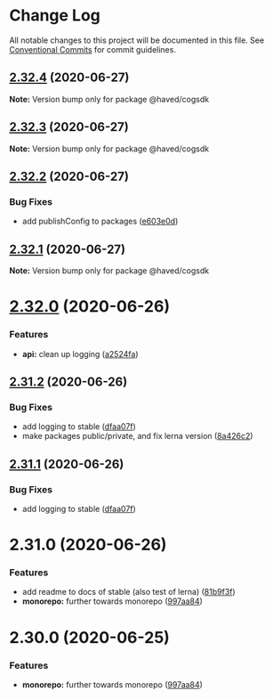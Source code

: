 # Change Log

All notable changes to this project will be documented in this file.
See [Conventional Commits](https://conventionalcommits.org) for commit guidelines.

## [2.32.4](https://github.com/haved/cognite-sdk-js/compare/@haved/cogsdk@2.32.3...@haved/cogsdk@2.32.4) (2020-06-27)

**Note:** Version bump only for package @haved/cogsdk





## [2.32.3](https://github.com/haved/cognite-sdk-js/compare/@haved/cogsdk@2.32.2...@haved/cogsdk@2.32.3) (2020-06-27)

**Note:** Version bump only for package @haved/cogsdk





## [2.32.2](https://github.com/haved/cognite-sdk-js/compare/@haved/cogsdk@2.32.1...@haved/cogsdk@2.32.2) (2020-06-27)


### Bug Fixes

* add publishConfig to packages ([e603e0d](https://github.com/haved/cognite-sdk-js/commit/e603e0da152635e0d37a2d8261bcfbdabd46030a))





## [2.32.1](https://github.com/haved/cognite-sdk-js/compare/@haved/cogsdk@2.32.0...@haved/cogsdk@2.32.1) (2020-06-27)

**Note:** Version bump only for package @haved/cogsdk





# [2.32.0](https://github.com/haved/cognite-sdk-js/compare/@haved/cogsdk@2.31.2...@haved/cogsdk@2.32.0) (2020-06-26)


### Features

* **api:** clean up logging ([a2524fa](https://github.com/haved/cognite-sdk-js/commit/a2524fa928f7cb18c4539ebb4ff73cf3a879720d))





## [2.31.2](https://github.com/haved/cognite-sdk-js/compare/@haved/cogsdk@2.31.0...@haved/cogsdk@2.31.2) (2020-06-26)


### Bug Fixes

* add logging to stable ([dfaa07f](https://github.com/haved/cognite-sdk-js/commit/dfaa07f256d1b12f39fdcc3ea13f7f3697e1241f))
* make packages public/private, and fix lerna version ([8a426c2](https://github.com/haved/cognite-sdk-js/commit/8a426c218309cd3d228f1eda00cf1ae14ea39bcb))





## [2.31.1](https://github.com/haved/cognite-sdk-js/compare/@haved/cogsdk@2.31.0...@haved/cogsdk@2.31.1) (2020-06-26)


### Bug Fixes

* add logging to stable ([dfaa07f](https://github.com/haved/cognite-sdk-js/commit/dfaa07f256d1b12f39fdcc3ea13f7f3697e1241f))





# 2.31.0 (2020-06-26)


### Features

* add readme to docs of stable (also test of lerna) ([81b9f3f](https://github.com/haved/cognite-sdk-js/commit/81b9f3fa7b522cc1c53d4b23c688823a76aea4fc))
* **monorepo:** further towards monorepo ([997aa84](https://github.com/haved/cognite-sdk-js/commit/997aa845217516a2bdf20ec1b569ba911a1b2e60))





# 2.30.0 (2020-06-25)


### Features

* **monorepo:** further towards monorepo ([997aa84](https://github.com/cognitedata/cognite-sdk-js/commit/997aa845217516a2bdf20ec1b569ba911a1b2e60))
